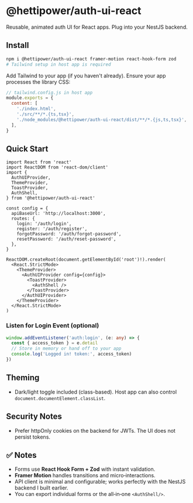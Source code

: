 # @hettipower/auth-ui-react

Reusable, animated auth UI for React apps. Plug into your NestJS backend.

## Install

```bash
npm i @hettipower/auth-ui-react framer-motion react-hook-form zod
# Tailwind setup in host app is required
````

Add Tailwind to your app (if you haven't already). Ensure your app processes the library CSS:

```js
// tailwind.config.js in host app
module.exports = {
  content: [
    './index.html',
    './src/**/*.{ts,tsx}',
    './node_modules/@hettipower/auth-ui-react/dist/**/*.{js,ts,tsx}',
  ],
}
```

## Quick Start

```tsx
import React from 'react'
import ReactDOM from 'react-dom/client'
import {
  AuthUIProvider,
  ThemeProvider,
  ToastProvider,
  AuthShell,
} from '@hettipower/auth-ui-react'

const config = {
  apiBaseUrl: 'http://localhost:3000',
  routes: {
    login: '/auth/login',
    register: '/auth/register',
    forgotPassword: '/auth/forgot-password',
    resetPassword: '/auth/reset-password',
  },
}

ReactDOM.createRoot(document.getElementById('root')!).render(
  <React.StrictMode>
    <ThemeProvider>
      <AuthUIProvider config={config}>
        <ToastProvider>
          <AuthShell />
        </ToastProvider>
      </AuthUIProvider>
    </ThemeProvider>
  </React.StrictMode>
)
```

### Listen for Login Event (optional)

```ts
window.addEventListener('auth:login', (e: any) => {
  const { access_token } = e.detail
  // Store in memory or hand off to your app
  console.log('Logged in! token:', access_token)
})
```

## Theming

* Dark/light toggle included (class-based). Host app can also control `document.documentElement.classList`.

## Security Notes

* Prefer httpOnly cookies on the backend for JWTs. The UI does not persist tokens.

## ✅ Notes

- Forms use **React Hook Form + Zod** with instant validation.
- **Framer Motion** handles transitions and micro‑interactions.
- API client is minimal and configurable; works perfectly with the NestJS backend I built earlier.
- You can export individual forms or the all‑in‑one `<AuthShell/>`.

```